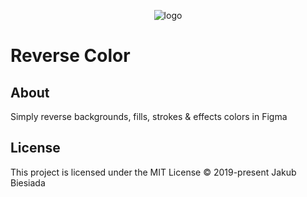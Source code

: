 <p align="center">
<img src="https://raw.githubusercontent.com/JB1905/reverse-color/master/assets/logo.png" alt="logo" />
</p>

# Reverse Color

## About
Simply reverse backgrounds, fills, strokes & effects colors in Figma

## License
This project is licensed under the MIT License © 2019-present Jakub Biesiada
